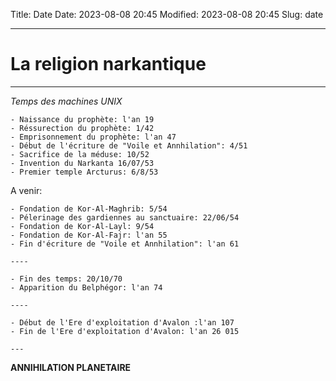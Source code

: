 Title: Date
Date: 2023-08-08 20:45
Modified: 2023-08-08 20:45
Slug: date

----------------------------------------
# La religion narkantique
---------------------------------------

*Temps des machines UNIX*

```text
- Naissance du prophète: l'an 19
- Réssurection du prophète: 1/42
- Emprisonnement du prophète: l'an 47
- Début de l'écriture de "Voile et Annhilation": 4/51
- Sacrifice de la méduse: 10/52
- Invention du Narkanta 16/07/53
- Premier temple Arcturus: 6/8/53
```

A venir:

```text
- Fondation de Kor-Al-Maghrib: 5/54
- Pélerinage des gardiennes au sanctuaire: 22/06/54
- Fondation de Kor-Al-Layl: 9/54
- Fondation de Kor-Al-Fajr: l'an 55
- Fin d'écriture de "Voile et Annhilation": l'an 61

----

- Fin des temps: 20/10/70
- Apparition du Belphégor: l'an 74

----

- Début de l'Ere d'exploitation d'Avalon :l'an 107
- Fin de l'Ere d'exploitation d'Avalon: l'an 26 015

---
```

**ANNIHILATION PLANETAIRE**